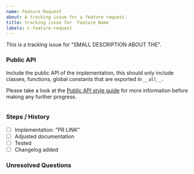 ```yaml
---
name: Feature Request
about: A tracking issue for a feature request.
title: tracking issue for `Feature Name`
labels: C-feature-request
---
```

<!--
Thank you for creating a feature request! 📜 Tracking issues are for tracking a
feature from implementation to stabilization. Provide a short summary of the
feature and link any relevant PRs or issues, and remove any sections that are
not relevant to the feature.
-->

This is a tracking issue for "SMALL DESCRIPTION ABOUT THE".

### Public API

Include the public API of the implementation, this should only include
classes, functions, global constants that are exported in `__all__`.

Please take a look at the [Public API style guide] for more information before making any further progress.

<!-- Include the Public API for the feature you're implementing. -->

```py
```

### Steps / History
<!--
Include each step required to complete the feature. Typically this is a PR
implementing a feature.
-->

- [ ] Implementation: "PR LINK"
- [ ] Adjusted documentation
- [ ] Tested
- [ ] Changelog added

### Unresolved Questions
<!--
Include any open questions that need to be answered before the feature can be
stabilised.
-->

[Public API style guide]: https://github.com/nxtlo/sain/blob/master/CONTRIBUTING.md#feature-requests
